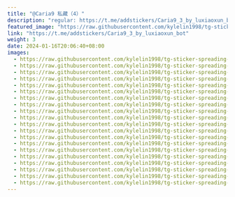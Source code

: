 ```yaml
---
title: "@Caria9 私藏（4）"
description: "regular: https://t.me/addstickers/Caria9_3_by_luxiaoxun_bot"
featured_image: "https://raw.githubusercontent.com/kylelin1998/tg-sticker-spreading-worldwide-images/main/img/86c80c9d-2974-4b89-98e7-793f915e7b3b.jpg"
link: "https://t.me/addstickers/Caria9_3_by_luxiaoxun_bot"
weight: 3
date: 2024-01-16T20:06:40+08:00
images:
  - https://raw.githubusercontent.com/kylelin1998/tg-sticker-spreading-worldwide-images/main/img/86c80c9d-2974-4b89-98e7-793f915e7b3b.jpg
  - https://raw.githubusercontent.com/kylelin1998/tg-sticker-spreading-worldwide-images/main/img/24067cd2-458a-47b0-8270-65c5c332e3ab.jpg
  - https://raw.githubusercontent.com/kylelin1998/tg-sticker-spreading-worldwide-images/main/img/799eb94d-df37-4487-a3af-c6641f9c7453.jpg
  - https://raw.githubusercontent.com/kylelin1998/tg-sticker-spreading-worldwide-images/main/img/297881a5-2131-4d8e-8152-87813332fcdb.jpg
  - https://raw.githubusercontent.com/kylelin1998/tg-sticker-spreading-worldwide-images/main/img/98059b3a-0d3f-4ab2-95ab-c8c9240091cd.jpg
  - https://raw.githubusercontent.com/kylelin1998/tg-sticker-spreading-worldwide-images/main/img/835de961-a5cc-490b-9bcf-e6502dcf900a.jpg
  - https://raw.githubusercontent.com/kylelin1998/tg-sticker-spreading-worldwide-images/main/img/75ed7229-43ca-4c9d-90f2-3dea128f584c.jpg
  - https://raw.githubusercontent.com/kylelin1998/tg-sticker-spreading-worldwide-images/main/img/40026f95-cb70-4be4-a53d-c6e6ac0b56d9.jpg
  - https://raw.githubusercontent.com/kylelin1998/tg-sticker-spreading-worldwide-images/main/img/71712534-3d01-44af-9d74-f4a6728f4b63.jpg
  - https://raw.githubusercontent.com/kylelin1998/tg-sticker-spreading-worldwide-images/main/img/8f2deca5-9063-49de-a418-0995b4232a63.jpg
  - https://raw.githubusercontent.com/kylelin1998/tg-sticker-spreading-worldwide-images/main/img/66a6e2df-104e-413a-8fc3-005765b0fd99.jpg
  - https://raw.githubusercontent.com/kylelin1998/tg-sticker-spreading-worldwide-images/main/img/b384006a-dc65-4c3b-862a-1ce91745ed00.jpg
  - https://raw.githubusercontent.com/kylelin1998/tg-sticker-spreading-worldwide-images/main/img/5c73773e-1e5a-4343-a5de-2c17f1affaef.jpg
  - https://raw.githubusercontent.com/kylelin1998/tg-sticker-spreading-worldwide-images/main/img/6d909a05-e12c-485c-af22-50b7497b1821.jpg
  - https://raw.githubusercontent.com/kylelin1998/tg-sticker-spreading-worldwide-images/main/img/f66fae83-b06b-4ae0-b5ef-b85110cebac4.jpg
  - https://raw.githubusercontent.com/kylelin1998/tg-sticker-spreading-worldwide-images/main/img/d4a1ae8a-6e7b-4762-967e-06bcebc82dee.jpg
  - https://raw.githubusercontent.com/kylelin1998/tg-sticker-spreading-worldwide-images/main/img/796ca293-ac36-46c7-9497-86928c77897a.jpg
  - https://raw.githubusercontent.com/kylelin1998/tg-sticker-spreading-worldwide-images/main/img/697dafe1-f01f-4be1-b92d-afcb240017ff.jpg
  - https://raw.githubusercontent.com/kylelin1998/tg-sticker-spreading-worldwide-images/main/img/02fe1d9a-593f-4463-8b70-20a375266060.jpg
  - https://raw.githubusercontent.com/kylelin1998/tg-sticker-spreading-worldwide-images/main/img/6d00d119-31f8-424a-961f-250b4178a680.jpg
---
```

